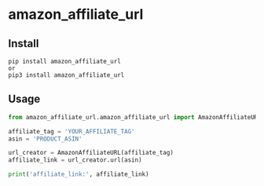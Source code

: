 # amazon_affiliate_url

## Install
~~~~shell
pip install amazon_affiliate_url
or
pip3 install amazon_affiliate_url
~~~~

## Usage
~~~~python
from amazon_affiliate_url.amazon_affiliate_url import AmazonAffiliateURL

affiliate_tag = 'YOUR_AFFILIATE_TAG'
asin = 'PRODUCT_ASIN'

url_creator = AmazonAffiliateURL(affiliate_tag)
affiliate_link = url_creator.url(asin)

print('affiliate_link:', affiliate_link)
~~~~
